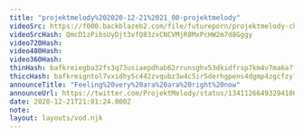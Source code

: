 ```yaml
---
title: "projektmelody%202020-12-21%2021_00-projektmelody"
videoSrc: https://f000.backblazeb2.com/file/futureporn/projektmelody-chaturbate-2020-12-21.mp4
videoSrcHash: QmcD1zPibsUyDjt3vfQ83zxCNCVMjR8MxPcHW2m7d8Gggy
video720Hash: 
video480Hash: 
video360Hash: 
thinHash: bafkreiegba32fs3q73usiaepdhab62rrunsghv53dkidfrsp7km4v7ma6a?filename=20201221T210124Z_thin.jpg
thiccHash: bafkreigntol7vxidhy5c442zvqubz3w4c5ir5derhgpens4dgmp4zgcfzy?filename=20201221T210124Z_thicc.jpg
announceTitle: "Feeling%20very%20ara%20ara%20right%20now"
announceUrl: https://twitter.com/ProjektMelody/status/1341126649329410050
date: 2020-12-21T21:01:24.000Z
note: 
layout: layouts/vod.njk
---
```

